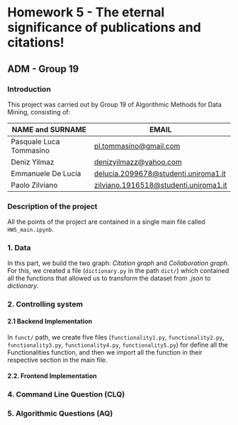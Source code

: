 # Homework 5 - The eternal significance of publications and citations!
## ADM - Group 19
### Introduction

This project was carried out by Group 19 of Algorithmic Methods for Data Mining, consisting of:

| NAME and SURNAME | EMAIL |
| --- | --- |
| Pasquale Luca Tommasino | pl.tommasino@gmail.com | 
| Deniz Yilmaz | denizyilmazz@yahoo.com |
| Emmanuele De Lucia | delucia.2099678@studenti.uniroma1.it |
| Paolo Zilviano | zilviano.1916518@studenti.uniroma1.it |


### Description of the project

All the points of the project are contained in a single main file called `HW5_main.ipynb`.

### 1. Data

In this part, we build the two graph: *Citation graph* and *Collaboration graph*. For this, we created a file (`dictionary.py` in the path `dict/`) which contained all the functions that allowed us to transform the dataset from *.json* to *dictionary*.

### 2. Controlling system

#### 2.1 Backend Implementation

In `funct/` path, we create five files (`functionality1.py`, `functionality2.py`, `functionality3.py`, `functionality4.py`, `functionality5.py`) for define all the Functionalities function, and then we import all the function in their respective section in the main file.

#### 2.2. Frontend Implementation

### 4. Command Line Question (CLQ)

### 5. Algorithmic Questions (AQ)
